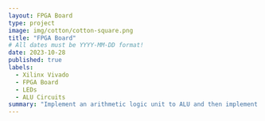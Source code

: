 ```yaml
---
layout: FPGA Board
type: project
image: img/cotton/cotton-square.png
title: "FPGA Board"
# All dates must be YYYY-MM-DD format!
date: 2023-10-28
published: true
labels:
  - Xilinx Vivado
  - FPGA Board
  - LEDs
  - ALU Circuits
summary: "Implement an arithmetic logic unit to ALU and then implement the ALU to the FPGA board by using the Web-pack tool."
---
```

